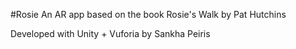 #Rosie
An AR app based on the book Rosie's Walk by Pat Hutchins

Developed with Unity + Vuforia by Sankha Peiris


